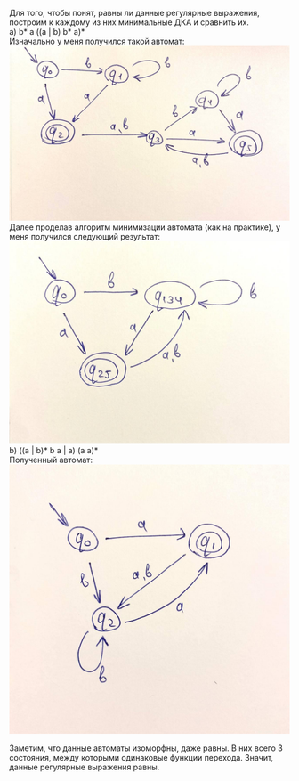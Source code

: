 Для того, чтобы понят, равны ли данные регулярные выражения, построим к каждому из них минимальные ДКА и сравнить их.  
a) b* a ((a | b) b* a)*   
Изначально у меня получился такой автомат:
![1](1.jpg)  
Далее проделав алгоритм минимизации автомата (как на практике), у меня получился следующий результат:
![2](2.jpg)  
b) ((a | b)* b a | a) (a a)*   
Полученный автомат:
![3](3.jpg)

Заметим, что данные автоматы изоморфны, даже равны. В них всего 3 состояния, между которыми одинаковые функции перехода. Значит, данные регулярные выражения равны. 
